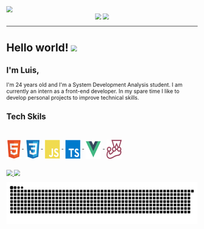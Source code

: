 <image src="https://s7.gifyu.com/images/github-gif.gif" />
  
  <div align="center">
  <a href="https://www.linkedin.com/in/luis-douglas-ab82b392/" target="_blank"><img src="https://img.shields.io/badge/-LinkedIn-%230077B5?style=for-the-badge&logo=linkedin&logoColor=white" target="_blank"></a> 
   <a href="https://t.me/Luis_DouglasR" target="_blank"><img src="https://img.shields.io/badge/Telegram-2CA5E0?style=for-the-badge&logo=telegram&logoColor=white" target="_blank"></a>
 </div>
 </center>
   <hr/>

#  Hello world!&nbsp;<img src="https://github.com/TheDudeThatCode/TheDudeThatCode/blob/master/Assets/Earth.gif" width="24px">

 
## I'm Luis,
I'm 24 years old and I'm a System Development Analysis student. I am currently an intern as a front-end developer. In my spare time I like to develop personal projects to improve technical skills.


##

## Tech Skils
</div>
  
  
  <div style="display: inline_block"><br>
   
   <img align="center" alt="HTML" height="50" width="40" src="https://raw.githubusercontent.com/devicons/devicon/master/icons/html5/html5-original.svg">- 
  <img align="center" alt="CSS" height="50" width="40" src="https://raw.githubusercontent.com/devicons/devicon/master/icons/css3/css3-original.svg">- 
  <img align="center" alt="Js" height="50" width="40" src="https://raw.githubusercontent.com/devicons/devicon/master/icons/javascript/javascript-plain.svg"> - 
  <img align="center" alt="Ts" height="50" width="40" src="https://raw.githubusercontent.com/devicons/devicon/master/icons/typescript/typescript-plain.svg"> -
  <img align="center" alt="React" height="50" width="40" src="https://raw.githubusercontent.com/devicons/devicon/2ae2a900d2f041da66e950e4d48052658d850630/icons/vuejs/vuejs-original.svg"> -
  <img align="center" alt="JEST" height="50" width="40" src="https://raw.githubusercontent.com/devicons/devicon/2ae2a900d2f041da66e950e4d48052658d850630/icons/jest/jest-plain.svg">

  
</div>

##

 <div>
  <a href="https://github.com/LuisDouglas963">
  <img height="180em" src="https://github-readme-stats.vercel.app/api?username=LuisDouglas963&show_icons=true&theme=tokyonight&include_all_commits=true&count_private=true"/>
   <img height="180em" src="https://github-readme-stats.vercel.app/api/top-langs/?username=LuisDouglas963&layout=compact&langs_count=7&theme=tokyonight"/>
  
   
</div>

![Snake animation](https://github.com/LuisDouglas963/LuisDouglas963/blob/output/github-contribution-grid-snake.svg)

 




